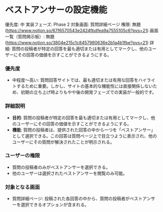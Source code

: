 # ベストアンサーの設定機能

優先度: 中
実装フェーズ: Phase 2
対象画面: 質問詳細ページ
権限: 無題 (https://www.notion.so/67f6570543e2424fbdfea9a7555105c6?pvs=21)
画面一覧（質問掲示板）: 無題 (https://www.notion.so/3804e215c1c8457980636e2b1a4b1fbe?pvs=21)
詳細: 質問の投稿者が特定の回答を最も適切または有用としてマークし、他のユーザーにその回答の価値を示すことができるようにする。

### 優先度

- 中程度〜高い: 質問回答サイトでは、最も適切または有用な回答をハイライトするために重要。しかし、サイトの基本的な機能性には直接関係しないため、初期の立ち上げ時よりもやや後の開発フェーズでの実装が一般的です。

### 詳細説明

- **目的**: 質問の投稿者が特定の回答を最も適切または有用としてマークし、他のユーザーにその回答の価値を示すことができるようにする。
- **機能**: 質問の投稿者は、提供された回答の中から一つを「ベストアンサー」として選択できる。この回答は質問ページ上で目立つように表示され、他のユーザーにその質問が解決されたことが明示される。

### ユーザーの権限

- 質問の投稿者のみがベストアンサーを選択できる。
- 他のユーザーは選択されたベストアンサーを閲覧のみ可能。

### 対象となる画面

- 質問詳細ページ: 投稿された各回答の中から、質問の投稿者がベストアンサーを選択できるオプションが含まれる。
